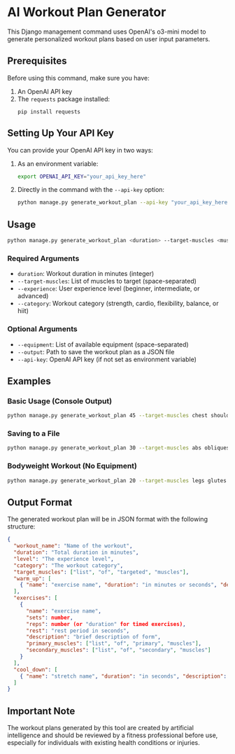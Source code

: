 # AI Workout Plan Generator

This Django management command uses OpenAI's o3-mini model to generate personalized workout plans based on user input parameters.

## Prerequisites

Before using this command, make sure you have:

1. An OpenAI API key
2. The `requests` package installed:
   ```
   pip install requests
   ```

## Setting Up Your API Key

You can provide your OpenAI API key in two ways:

1. As an environment variable:
   ```bash
   export OPENAI_API_KEY="your_api_key_here"
   ```

2. Directly in the command with the `--api-key` option:
   ```bash
   python manage.py generate_workout_plan --api-key "your_api_key_here" ...
   ```

## Usage

```bash
python manage.py generate_workout_plan <duration> --target-muscles <muscles> --experience <level> --category <type> [--equipment <items>] [--output <file>]
```

### Required Arguments

- `duration`: Workout duration in minutes (integer)
- `--target-muscles`: List of muscles to target (space-separated)
- `--experience`: User experience level (beginner, intermediate, or advanced)
- `--category`: Workout category (strength, cardio, flexibility, balance, or hiit)

### Optional Arguments

- `--equipment`: List of available equipment (space-separated)
- `--output`: Path to save the workout plan as a JSON file
- `--api-key`: OpenAI API key (if not set as environment variable)

## Examples

### Basic Usage (Console Output)

```bash
python manage.py generate_workout_plan 45 --target-muscles chest shoulders triceps --experience intermediate --category strength --equipment dumbbells bench
```

### Saving to a File

```bash
python manage.py generate_workout_plan 30 --target-muscles abs obliques --experience beginner --category strength --output workout_plan.json
```

### Bodyweight Workout (No Equipment)

```bash
python manage.py generate_workout_plan 20 --target-muscles legs glutes --experience advanced --category hiit
```

## Output Format

The generated workout plan will be in JSON format with the following structure:

```json
{
  "workout_name": "Name of the workout",
  "duration": "Total duration in minutes",
  "level": "The experience level",
  "category": "The workout category",
  "target_muscles": ["list", "of", "targeted", "muscles"],
  "warm_up": [
    { "name": "exercise name", "duration": "in minutes or seconds", "description": "brief description" }
  ],
  "exercises": [
    {
      "name": "exercise name",
      "sets": number,
      "reps": number (or "duration" for timed exercises),
      "rest": "rest period in seconds",
      "description": "brief description of form",
      "primary_muscles": ["list", "of", "primary", "muscles"],
      "secondary_muscles": ["list", "of", "secondary", "muscles"]
    }
  ],
  "cool_down": [
    { "name": "stretch name", "duration": "in seconds", "description": "brief description" }
  ]
}
```

## Important Note

The workout plans generated by this tool are created by artificial intelligence and should be reviewed by a fitness professional before use, especially for individuals with existing health conditions or injuries. 